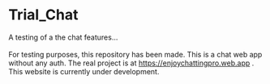 # Trial_Chat
A testing of a the chat features...
<br>
<br>
For testing purposes, this repository has been made. This is a chat web app without any auth. The real project is at https://enjoychattingpro.web.app . This website is currently under development.
